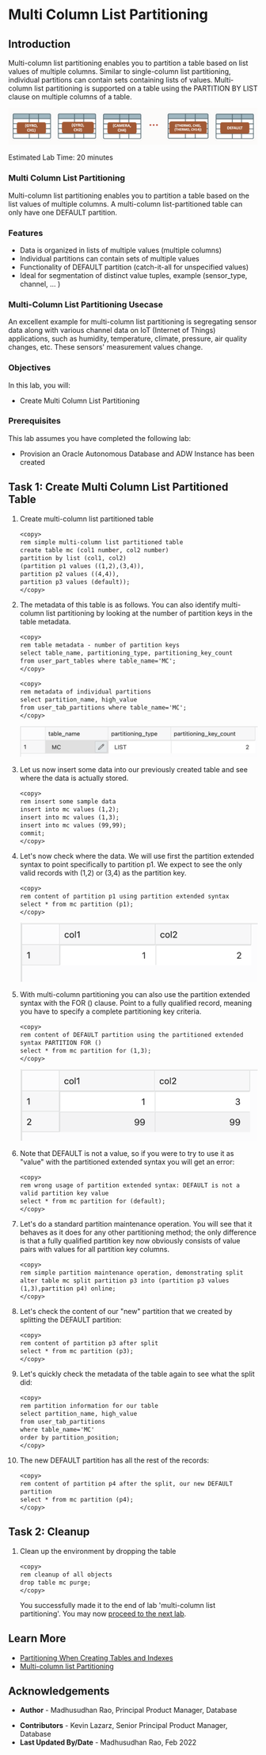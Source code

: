 # Multi Column List Partitioning 

## Introduction
  
Multi-column list partitioning enables you to partition a table based on list values of multiple columns. Similar to single-column list partitioning, individual partitions can contain sets containing lists of values. Multi-column list partitioning is supported on a table using the PARTITION BY LIST clause on multiple columns of a table.

![Image alt text](images/multi-list-partition-intro.png "Multi List Partition")

Estimated Lab Time: 20 minutes

### Multi Column List Partitioning 

Multi-column list partitioning enables you to partition a table based on the list values of multiple columns. A multi-column list-partitioned table can only have one DEFAULT partition. 

### Features

* Data is organized in lists of multiple values (multiple columns)
* Individual partitions can contain sets of multiple values
* Functionality of DEFAULT partition (catch-it-all for unspecified values)
* Ideal for segmentation of distinct value tuples, example (sensor_type, channel, ... )  

### Multi-Column List Partitioning Usecase

An excellent example for multi-column list partitioning is segregating sensor data along with various channel data on IoT (Internet of Things) applications, such as humidity, temperature, climate, pressure, air quality changes, etc. These sensors' measurement values change.
 
### Objectives
 
In this lab, you will:
* Create Multi Column List Partitioning 

### Prerequisites
This lab assumes you have completed the following lab:

- Provision an Oracle Autonomous Database and ADW Instance has been created

## Task 1: Create Multi Column List Partitioned Table

1. Create multi-column list partitioned table

    ```
    <copy>
    rem simple multi-column list partitioned table
    create table mc (col1 number, col2 number)
    partition by list (col1, col2)
    (partition p1 values ((1,2),(3,4)),
    partition p2 values ((4,4)),
    partition p3 values (default));
    </copy>
    ```

2. The metadata of this table is as follows. You can also identify multi-column list partitioning by looking at the number of partition keys in the table metadata.

    ```
    <copy>
    rem table metadata - number of partition keys
    select table_name, partitioning_type, partitioning_key_count 
    from user_part_tables where table_name='MC';
    </copy>
    ```
    
    ```
    <copy>
    rem metadata of individual partitions
    select partition_name, high_value
    from user_tab_partitions where table_name='MC';
    </copy>
    ```

    ![Image alt text](images/user-tab-partitions-select.png "Multi List Partition")

3. Let us now insert some data into our previously created table and see where the data is actually stored.

    ```
    <copy>
    rem insert some sample data
    insert into mc values (1,2);
    insert into mc values (1,3);
    insert into mc values (99,99);
    commit;
    </copy>
    ```

4. Let's now check where the data. We will use first the partition extended syntax to point specifically to partition p1. We expect to see the only valid records with (1,2) or (3,4) as the partition key.
   
    ```
    <copy>
    rem content of partition p1 using partition extended syntax
    select * from mc partition (p1);
    </copy>
    ```

    ![Image alt text](images/mc-partition-select.png "Multi Column Partition")


5. With multi-column partitioning you can also use the partition extended syntax with the FOR () clause. Point to a fully qualified record, meaning you have to specify a complete partitioning key criteria.

    ```
    <copy>
    rem content of DEFAULT partition using the partitioned extended syntax PARTITION FOR ()
    select * from mc partition for (1,3);
    </copy>
    ```

    ![Image alt text](images/mc-partition-select-2.png "Multi Column Partition")


 6. Note that DEFAULT is not a value, so if you were to try to use it as "value" with the partitioned extended syntax you will get an error:
   
    ```
    <copy>
    rem wrong usage of partition extended syntax: DEFAULT is not a valid partition key value
    select * from mc partition for (default);
    </copy>
    ```

7. Let's do a standard partition maintenance operation. You will see that it behaves as it does for any other partitioning method; the only difference is that a fully qualified partition key now obviously consists of value pairs with values for all partition key columns.
   
    ```
    <copy>
    rem simple partition maintenance operation, demonstrating split
    alter table mc split partition p3 into (partition p3 values (1,3),partition p4) online;
    </copy>
    ```

8. Let's check the content of our "new" partition that we created by splitting the DEFAULT partition:

    ```
    <copy>
    rem content of partition p3 after split
    select * from mc partition (p3);
    </copy>
    ```

9. Let's quickly check the metadata of the table again to see what the split did:

    ```
    <copy>
    rem partition information for our table
    select partition_name, high_value
    from user_tab_partitions
    where table_name='MC'
    order by partition_position;
    </copy>
    ```

10. The new DEFAULT partition has all the rest of the records:

    ```
    <copy>
    rem content of partition p4 after the split, our new DEFAULT partition
    select * from mc partition (p4);
    </copy>
    ```

## Task 2: Cleanup

1. Clean up the environment by dropping the table 

    ```
    <copy>
    rem cleanup of all objects
    drop table mc purge; 
    </copy>
    ```

    You successfully made it to the end of lab 'multi-column list partitioning'. You may now [proceed to the next lab](#next). 

## Learn More
 
* [Partitioning When Creating Tables and Indexes](https://docs.oracle.com/en/database/oracle/oracle-database/21/vldbg/partition-create-tables-indexes.html) 
* [Multi-column list Partitioning](https://livesql.oracle.com/apex/livesql/file/tutorial_EDVE861H5MO8DX16EGJ80HOTK.html)  

## Acknowledgements

- **Author** - Madhusudhan Rao, Principal Product Manager, Database
* **Contributors** - Kevin Lazarz, Senior Principal Product Manager, Database  
* **Last Updated By/Date** -  Madhusudhan Rao, Feb 2022 
